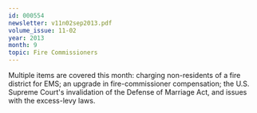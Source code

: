 ```yaml
---
id: 000554
newsletter: v11n02sep2013.pdf
volume_issue: 11-02
year: 2013
month: 9
topic: Fire Commissioners
---
```


Multiple items are covered this month: charging non-residents of a fire district for EMS; an upgrade in fire-commissioner compensation; the U.S. Supreme Court's invalidation of the Defense of Marriage Act, and issues with the excess-levy laws.